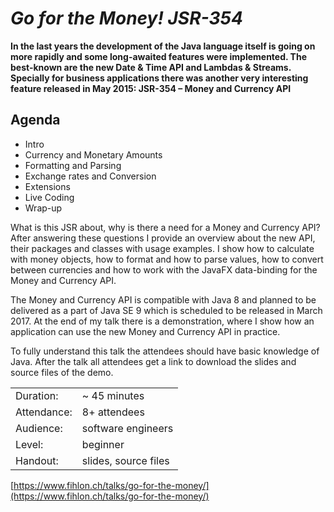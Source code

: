 *Go for the Money! JSR-354*
===========================

**In the last years the development of the Java language itself is going on more rapidly and some long-awaited features were implemented. The best-known are the new Date & Time API and Lambdas & Streams. Specially for business applications there was another very interesting feature released in May 2015: JSR-354 – Money and Currency API**

## Agenda
- Intro
- Currency and Monetary Amounts
- Formatting and Parsing
- Exchange rates and Conversion
- Extensions
- Live Coding
- Wrap-up

What is this JSR about, why is there a need for a Money and Currency API? After answering these questions I provide an overview about the new API, their packages and classes with usage examples. I show how to calculate with money objects, how to format and how to parse values, how to convert between currencies and how to work with the JavaFX data-binding for the Money and Currency API.

The Money and Currency API is compatible with Java 8 and planned to be delivered as a part of Java SE 9 which is scheduled to be released in March 2017. At the end of my talk there is a demonstration, where I show how an application can use the new Money and Currency API in practice.

To fully understand this talk the attendees should have basic knowledge of Java. After the talk all attendees get a link to download the slides and source files of the demo.

|             |                      |
| ----------- | -------------------- |
| Duration:   | ~ 45 minutes         |
| Attendance: | 8+ attendees         |
| Audience:   | software engineers   |
| Level:      | beginner             |
| Handout:    | slides, source files |

[https://www.fihlon.ch/talks/go-for-the-money/](https://www.fihlon.ch/talks/go-for-the-money/)
